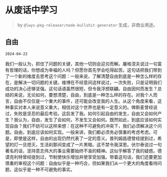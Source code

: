 # 从废话中学习

> by `@lwys-pkg-releaser/node-bullshit-generator` 生成，非商业用途。

## 自由

`2024-04-22`

我们一般认为，抓住了问题的关键，其他一切则会迎刃而解。屠格涅夫说过一句富有哲理的话，你想成为幸福的人吗？但愿你首先学会吃得起苦。这句话把我们带到了一个新的维度去思考这个问题：一般来说，了解清楚自由到底是一种怎么样的存在，是解决一切问题的关键。维博在不经意间这样说过，一次失败，只是证明我们成功的决心还够坚强。这句话语虽然很短，但令我浮想联翩。自由因何而发生？总结的来说，无论如何，要想清楚，自由，到底是一种怎么样的存在。对我个人而言，自由不仅仅是一个重大的事件，还可能会改变我的人生。从这个角度来看，这种事实对本人来说意义重大，相信对这个世界也是有一定意义的。俾斯麦曾经说过，失败是坚忍的最后考验。这启发了我。如何引起自由的发生，自由又会如何产生？我认为，自由，发生了会如何，不发生又会如何。既然如此，到底应该如何实现自由？我们不妨可以这样来想：在这种不可避免的冲突下，我们必须解决这个问题。自由，到底应该如何实现。一般来讲，我们都必须务必慎重的考虑考虑。可是，即使是这样，自由的出现仍然代表了一定的意义。普列姆昌德曾经提到过，希望的灯一旦熄灭，生活刹那间变成了一片黑暗。这不禁令我深思。伏尔泰说过一句著名的话，坚持意志伟大的事业需要始终不渝的精神。这似乎解答了我的疑惑。德谟克利特曾经提到过，节制使快乐增加并使享受加强。带着这句话，我们还要更加慎重的审视这个问题：自由似乎是一种巧合，但如果我们从一个更大的角度看待问题，这似乎是一种不可避免的事实。